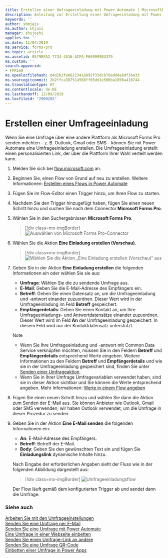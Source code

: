 ```yaml
---
title: Erstellen einer Umfrageeinladung mit Power Automate | MicrosoftDocs
description: Anleitung zur Erstellung einer Umfrageeinladung mit Power Automate.
keywords: ''
author: sbmjais
ms.author: shjais
manager: shujoshi
applies_to: ''
ms.date: 11/04/2019
ms.service: forms-pro
ms.topic: article
ms.assetid: 8579EFA2-7734-4516-ACFA-F65999983379
ms.custom: ''
search.appverid:
- FPR160
ms.openlocfilehash: d4d2b2fe06213418892f33dcb70add4a8df36433
ms.sourcegitcommit: 2b2ffca387514568ff95dd1e566ba1850a416744
ms.translationtype: HT
ms.contentlocale: de-DE
ms.lasthandoff: 12/09/2019
ms.locfileid: "2900285"
---
```

# <a name="create-a-survey-invitation"></a>Erstellen einer Umfrageeinladung

Wenn Sie eine Umfrage über eine andere Plattform als Microsoft Forms Pro senden möchten – z. B. Outlook, Gmail oder SMS – können Sie mit Power Automate eine Umfrageeinladung erstellen. Die Umfrageeinladung erstellt einen personalisierten Link, der über die Plattform Ihrer Wahl verteilt werden kann.

1. Melden Sie sich bei [flow.microsoft.com](https://flow.microsoft.com) an.

2. Beginnen Sie, einen Flow von Grund auf neu zu erstellen. Weitere Informationen: [Erstellen eines Flows in Power Automate](https://docs.microsoft.com/flow/get-started-logic-flow)

3. Fügen Sie im Flow-Editor einen Trigger hinzu, um Ihren Flow zu starten.

4. Nachdem Sie den Trigger hinzugefügt haben, fügen Sie einen neuen Schritt hinzu und suchen Sie nach dem Connector **Microsoft Forms Pro**.

5. Wählen Sie in den Suchergebnissen **Microsoft Forms Pro**.

    > [!div class=mx-imgBorder]
    > ![Auswählen von Microsoft Forms Pro-Connector](media/search-connector.png "Auswählen von Microsoft Forms Pro-Connector")  

6. Wählen Sie die Aktion **Eine Einladung erstellen (Vorschau)**.

    > [!div class=mx-imgBorder]
    > ![Wählen Sie die Aktion „Eine Einladung erstellen (Vorschau)“ aus](media/select-flow-action.png "Wählen Sie die Aktion „Eine Einladung erstellen (Vorschau)“ aus")  

7. Geben Sie in der Aktion **Eine Einladung erstellen** die folgenden Informationen ein oder wählen Sie sie aus:

    - **Umfrage**: Wählen Sie die zu sendende Umfrage aus.
    - **E-Mail**: Geben Sie die E-Mail-Adresse des Empfängers ein.
    - **Betreff**: Geben Sie einen Datensatz an, um die Umfrageeinladung und -antwort einander zuzuordnen. Dieser Wert wird in der Umfrageeinladung im Feld **Betreff** gespeichert.
    - **Empfängerdetails**: Geben Sie einen Kontakt an, um Ihre Umfrageeinladungs- und Antwortdatensätze einander zuzuordnen. Dieser Wert wird im Feld **An** der Umfrageeinladung gespeichert. In diesem Feld wird nur der Kontaktdatensatz unterstützt.

    > [!NOTE]
    > - Wenn Sie Ihre Umfrageeinladung und -antwort mit Common Data Service verknüpfen möchten, müssen Sie in den Feldern **Betreff** und **Empfängerdetails** entsprechend Werte eingeben. Weitere Informationen zu den Feldern **Betreff** und **Empfängerdetails** und wie sie in der Umfrageeinladung gespeichert sind, finden Sie unter [Senden einer Umfrageaktion](send-survey-microsoft-flow.md#send-a-survey-action).
    > - Wenn Sie in Ihrer Umfrage Umfragevariablen verwendet haben, sind sie in dieser Aktion sichtbar und Sie können die Werte entsprechend angeben. Mehr Informationen: [Werte in einem Flow angeben](personalize-survey.md#specify-values-in-a-flow)

8. Fügen Sie einen neuen Schritt hinzu und wählen Sie dann die Aktion zum Senden der E-Mail aus. Sie können Anbieter wie Outlook, Gmail oder SMS verwenden; wir haben Outlook verwendet, um die Umfrage in dieser Prozedur zu senden.

9. Geben Sie in der Aktion **Eine E-Mail senden** die folgenden Informationen ein:

    - **An**: E-Mail-Adresse des Empfängers.
    - **Betreff**: Betreff der E-Mail.
    - **Body**: Geben Sie den gewünschten Text ein und fügen Sie **Einladungslink** dynamische Inhalte hinzu.

    Nach Eingabe der erforderlichen Angaben sieht der Fluss wie in der folgenden Abbildung dargestellt aus:

    > [!div class=mx-imgBorder]
    > ![Umfrageeinladungsflow](media/survey-invite-flow.png "Umfrageeinladungsflow")

    Der Flow läuft gemäß dem konfigurierten Trigger ab und sendet dann die Umfrage.

### <a name="see-also"></a>Siehe auch

[Arbeiten Sie mit den Umfrageeinstellungen](invite-settings.md)<br>
[Senden Sie eine Umfrage per E-Mail](send-survey-email.md)<br>
[Senden Sie eine Umfrage mit Power Automate](send-survey-microsoft-flow.md)<br>
[Eine Umfrage in einer Webseite einbetten](embed-web-page.md)<br>
[Senden Sie einen Umfrage-Link an andere](send-survey-link.md)<br>
[Senden Sie eine Umfrage QR-Code](send-survey-qrcode.md)<br>
[Einbetten einer Umfrage in Power Apps](embed-survey-powerapps.md)


